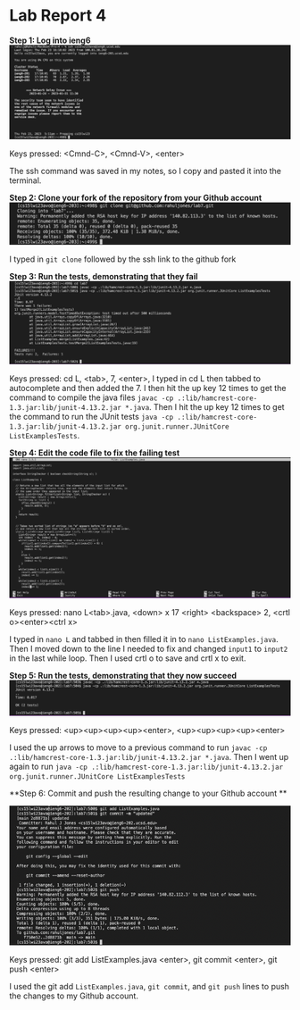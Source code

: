 # Lab Report 4

**Step 1: Log into ieng6**
![Image](Step1.png)

Keys pressed: \<Cmnd-C\>, \<Cmnd-V\>, \<enter\>
  
The ssh command was saved in my notes, so I copy and pasted it into the terminal.

**Step 2: Clone your fork of the repository from your Github account**
![Image](Step2.png)

I typed in `git clone` followed by the ssh link to the github fork


**Step 3: Run the tests, demonstrating that they fail**
![Image](Step3.png)

Keys pressed: cd L, \<tab\>, 7, \<enter\>, 
I typed in cd L then tabbed to autocomplete and then added the 7. I then hit the up key 12 times to get the command to compile the java files `javac -cp .:lib/hamcrest-core-1.3.jar:lib/junit-4.13.2.jar *.java`. Then I hit the up key 12 times to get the command to run the JUnit tests `java -cp .:lib/hamcrest-core-1.3.jar:lib/junit-4.13.2.jar org.junit.runner.JUnitCore ListExamplesTests`.
  

**Step 4: Edit the code file to fix the failing test**
![Image](Step4.png)

Keys pressed: nano L\<tab\>.java, \<down\> x 17 \<right\> \<backspace\> 2, \<crtl o\>\<enter\>\<ctrl x\>

I typed in `nano L` and tabbed in then filled it in to `nano ListExamples.java`. Then I moved down to the line I needed to fix and changed `input1` to `input2` in the last while loop. Then I used crtl o to save and crtl x to exit.

**Step 5: Run the tests, demonstrating that they now succeed**
![Image](Step5.png)


Keys pressed: \<up\>\<up\>\<up\>\<up\>\<enter\>, \<up\>\<up\>\<up\>\<up\>\<enter\>

I used the up arrows to move to a previous command to run `javac -cp .:lib/hamcrest-core-1.3.jar:lib/junit-4.13.2.jar *.java`. Then I went up again to run `java -cp .:lib/hamcrest-core-1.3.jar:lib/junit-4.13.2.jar org.junit.runner.JUnitCore ListExamplesTests`

**Step 6: Commit and push the resulting change to your Github account **

![Image](Step6.png)

Keys pressed: git add ListExamples.java \<enter\>, git commit \<enter\>, git push \<enter\>

I used the git add `ListExamples.java`, `git commit`, and `git push` lines to push the changes to my Github account. 
